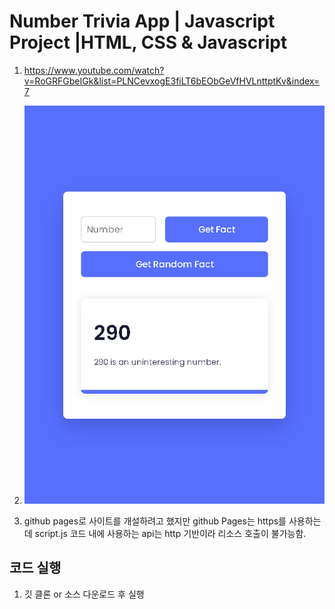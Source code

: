 # Number Trivia App | Javascript Project |HTML, CSS & Javascript

1. <https://www.youtube.com/watch?v=RoGRFGbeIGk&list=PLNCevxogE3fiLT6bEObGeVfHVLnttptKv&index=7>

2. ![캡쳐](screenshot.gif)

3. github pages로 사이트를 개설하려고 했지만 github Pages는 https를 사용하는데 script.js 코드 내에 사용하는 api는 http 기반이라 리소스 호출이 불가능함.

## 코드 실행

1. 깃 클론 or 소스 다운로드 후 실행
